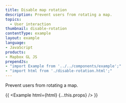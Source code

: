 ```yaml
---
title: Disable map rotation
description: Prevent users from rotating a map.
topics:
  - User interaction
thumbnail: disable-rotation
contentType: example
layout: example
language:
- JavaScript
products:
- Mapbox GL JS
prependJs:
- "import Example from '../../components/example';"
- "import html from './disable-rotation.html';"
---
```


Prevent users from rotating a map.

{{ <Example html={html} {...this.props} /> }}
